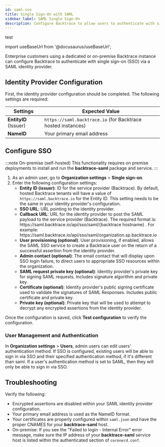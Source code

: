 ```yaml
---
id: saml-sso
title: Single Sign-On with SAML
sidebar_label: SAML Single Sign-On
description: Configure Backtrace to allow users to authenticate with single sign-on (SSO) via a SAML identity provider.
---
```


test

import useBaseUrl from '@docusaurus/useBaseUrl';

Enterprise customers using a dedicated or on-premise Backtrace instance can configure Backtrace to authenticate with single sign-on (SSO) via a SAML identity provider.

## Identity Provider Configuration

First, the identity provider configuration should be completed. The following settings are required:

| Settings              | Expected Value                                               |
| --------------------- | ------------------------------------------------------------ |
| **EntityID** (Issuer) | `https://saml.backtrace.io` (for Backtrace hosted instances) |
| **NameID**            | Your primary email address                                   |

## Configure SSO

:::note On-premise (self-hosted)
This functionality requires on premise deployments to install and run the **backtrace-saml** package and service.
:::

1. As an admin user, go to **Organization settings** > **Single sign-on**.
1. Enter the following configuration settings:
   - **Entity ID (issuer)**: ID for the service provider (Backtrace). By default, hosted Backtrace tenants will have a value of `https://saml.backtrace.io` for the Entity ID. This setting needs to be the same in your identity provider's configuration.
   - **SSO URL**: URL pointing to the identity provider.
   - **Callback URL**: URL for the identity provider to post the SAML payload to the service provider (Backtrace). The required format is: https:<span>//saml.backtrace.io/api/sso/saml/{backtrace hostname} </span>. For example: https:<span>//saml.backtrace.io/api/sso/saml/organization.sp.backtrace.io </span>
   - **User provisioning (optional)**: User provisioning, if enabled, allows the SAML SSO service to create a Backtrace user on the return of a successful assertion from the identity provider.
   - **Admin contact (optional)**: The email contact that will display upon SSO login failure, to direct users to appropriate SSO resources within the organization.
   - **SAML request private key (optional)**: Identity provider's private key for signing SAML requests. Includes signature algorithm and private key.
   - **Certificate (optional)**: Identity provider's public signing certificate used to validate the signatures of SAML Responses. Includes public certificate and private key.
   - **Private key (optional)**: Private key that will be used to attempt to decrypt any encrypted assertions from the identity provider.

Once the configuration is saved, click **Test configuration** to verify the configuration.

### User Management and Authentication

In **Organization settings** > **Users**, admin users can edit users' authentication method. If SSO is configured, existing users will be able to sign in via SSO and their specified authentication method, if it's different than saml. If a user's authentication method is set to SAML, then they will only be able to sign in via SSO.

## Troubleshooting

Verify the following:

- Encrypted assertions are disabled within your SAML identity provider configuration.
- Your primary email address is used as the NameID format.
- Your certificates are properly configured within `saml.json` and have the proper CNAMES for your **backtrace-saml** host.
- On-premise: If you see the "Failed to login - Internal Error" error message, make sure the IP address of your **backtrace-saml** service host is listed within the authenticated section of `coronerd.conf`.
